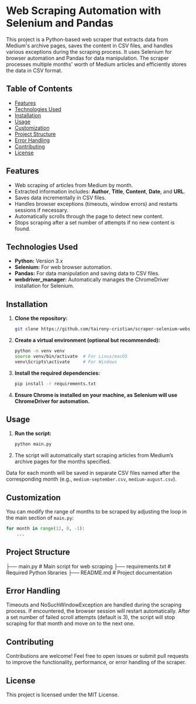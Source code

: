 # Web Scraping Automation with Selenium and Pandas

This project is a Python-based web scraper that extracts data from Medium's archive pages, saves the content in CSV files, and handles various exceptions during the scraping process. It uses Selenium for browser automation and Pandas for data manipulation. The scraper processes multiple months' worth of Medium articles and efficiently stores the data in CSV format.

## Table of Contents
- [Features](#features)
- [Technologies Used](#technologies-used)
- [Installation](#installation)
- [Usage](#usage)
- [Customization](#customization)
- [Project Structure](#project-structure)
- [Error Handling](#error-handling)
- [Contributing](#contributing)
- [License](#license)

## Features
- Web scraping of articles from Medium by month.
- Extracted information includes: **Author**, **Title**, **Content**, **Date**, and **URL**.
- Saves data incrementally in CSV files.
- Handles browser exceptions (timeouts, window errors) and restarts sessions if necessary.
- Automatically scrolls through the page to detect new content.
- Stops scraping after a set number of attempts if no new content is found.

## Technologies Used
- **Python:** Version 3.x
- **Selenium:** For web browser automation.
- **Pandas:** For data manipulation and saving data to CSV files.
- **webdriver_manager:** Automatically manages the ChromeDriver installation for Selenium.

## Installation

1. **Clone the repository:**
    ```bash
    git clone https://github.com/tairony-cristian/scraper-selenium-website-midium.git
    ```

2. **Create a virtual environment (optional but recommended):**
    ```bash
    python -m venv venv
    source venv/bin/activate  # For Linux/macOS
    venv\Scripts\activate     # For Windows
    ```

3. **Install the required dependencies:**
    ```bash
    pip install -r requirements.txt
    ```

4. **Ensure Chrome is installed on your machine, as Selenium will use ChromeDriver for automation.**

## Usage

1. **Run the script:**
    ```bash
    python main.py
    ```

2. The script will automatically start scraping articles from Medium’s archive pages for the months specified. 

Data for each month will be saved in separate CSV files named after the corresponding month (e.g., `medium-september.csv`, `medium-august.csv`).

## Customization

You can modify the range of months to be scraped by adjusting the loop in the main section of `main.py`:

```python
for month in range(12, 0, -1):
    ...
```

## Project Structure
├── main.py                  # Main script for web scraping
├── requirements.txt         # Required Python libraries
├── README.md                # Project documentation


## Error Handling
Timeouts and NoSuchWindowException are handled during the scraping process. If encountered, the browser session will restart automatically.
After a set number of failed scroll attempts (default is 3), the script will stop scraping for that month and move on to the next one.

## Contributing
Contributions are welcome! Feel free to open issues or submit pull requests to improve the functionality, performance, or error handling of the scraper.

## License
This project is licensed under the MIT License.